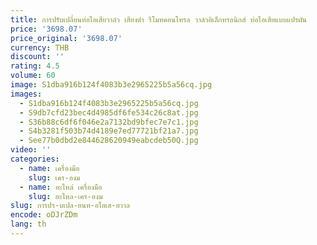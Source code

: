 ```yaml
---
title: การปรับเปลี่ยนท่อไอเสียวาล์ว เสียงต่ํา รีโมทคอนโทรล วาล์วอิเล็กทรอนิกส์ ท่อไอเสียแบบแปรผัน
price: '3698.07'
price_original: '3698.07'
currency: THB
discount: ''
rating: 4.5
volume: 60
image: S1dba916b124f4083b3e2965225b5a56cq.jpg
images:
  - S1dba916b124f4083b3e2965225b5a56cq.jpg
  - S9db7cfd23bec4d4985df6fe534c26c8at.jpg
  - S36b88c6df6f046e2a7132bd9bfec7e7c1.jpg
  - S4b3281f503b74d4189e7ed77721bf21a7.jpg
  - See77b0dbd2e844628620949eabcdeb50Q.jpg
video: ''
categories:
  - name: เครื่องมือ
    slug: เคร-องม
  - name: อะไหล่ เครื่องมือ
    slug: อะไหล-เคร-องม
slug: การปร-บเปล-ยนท-อไอเส-ยวาล
encode: oDJrZDm
lang: th
---
```

  